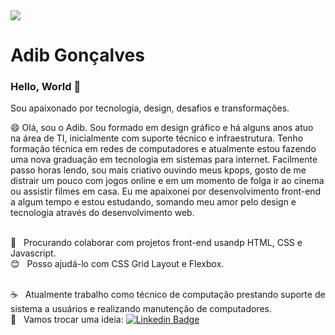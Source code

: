 <img width="auto" src="https://avatars1.githubusercontent.com/u/36972558?s=460&u=8be9f56c6d8ed54e194d5700753afc1470263ab3&v=4">

# Adib Gonçalves

### Hello, World 👋

Sou apaixonado por tecnologia, design, desafios e transformações.

😄 Olá, sou o Adib. Sou formado em design gráfico e há alguns anos atuo na área de TI, inicialmente com suporte técnico e infraestrutura. Tenho formação técnica em redes de computadores e atualmente estou fazendo uma nova graduação em tecnologia em sistemas para internet. 
Facilmente passo horas lendo, sou mais criativo ouvindo meus kpops, gosto de me distrair um pouco com jogos online e em um momento de folga ir ao cinema ou assistir filmes em casa.
Eu me apaixonei por desenvolvimento front-end a algum tempo e estou estudando, somando meu amor pelo design e tecnologia através do desenvolvimento web.

<br/> :purple_heart: &nbsp; Procurando colaborar com projetos front-end usandp HTML, CSS e Javascript.
<br/> :blush: &nbsp; Posso ajudá-lo com CSS Grid Layout e Flexbox.
<!-- <br/> :computer: &nbsp; My stack: Estudando ReactJS -->
<br/> :coffee: &nbsp; Atualmente trabalho como técnico de computação prestando suporte de sistema a usuários e realizando manutenção de computadores.
<br/> :email: &nbsp; Vamos trocar uma ideia: [![Linkedin Badge](https://img.shields.io/badge/-AdibGonçalves-blue?style=flat-square&logo=Linkedin&logoColor=white&link=https://www.linkedin.com/in/adib-gon%C3%A7alves-594055174/)](https://www.linkedin.com/in/adib-gon%C3%A7alves-594055174/) 

